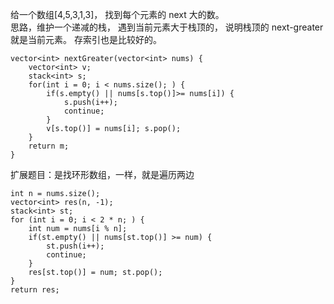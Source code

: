 给一个数组[4,5,3,1,3]， 找到每个元素的 next 大的数。  
思路，维护一个递减的栈， 遇到当前元素大于栈顶的， 说明栈顶的 next-greater就是当前元素。
存索引也是比较好的。
```
vector<int> nextGreater(vector<int> nums) {
    vector<int> v;
    stack<int> s;
    for(int i = 0; i < nums.size(); ) {
        if(s.empty() || nums[s.top()]>= nums[i]) {
            s.push(i++);
            continue;
        }
        v[s.top()] = nums[i]; s.pop();
    }
    return m;
}
```

扩展题目：是找环形数组，一样，就是遍历两边
```
int n = nums.size();
vector<int> res(n, -1);
stack<int> st;
for (int i = 0; i < 2 * n; ) {
    int num = nums[i % n];
    if(st.empty() || nums[st.top()] >= num) {
        st.push(i++);
        continue;
    }
    res[st.top()] = num; st.pop();
}
return res;
```
